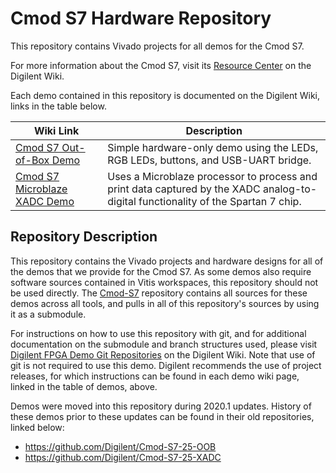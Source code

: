 # Cmod S7 Hardware Repository

This repository contains Vivado projects for all demos for the Cmod S7.

For more information about the Cmod S7, visit its [Resource Center](https://reference.digilentinc.com/reference/programmable-logic/cmod-s7/start) on the Digilent Wiki.

Each demo contained in this repository is documented on the Digilent Wiki, links in the table below.

| Wiki Link | Description |
|-----------|-------------|
| [Cmod S7 Out-of-Box Demo](https://reference.digilentinc.com/reference/programmable-logic/cmod-s7/demos/oob) | Simple hardware-only demo using the LEDs, RGB LEDs, buttons, and USB-UART bridge. |
| [Cmod S7 Microblaze XADC Demo](https://reference.digilentinc.com/reference/programmable-logic/cmod-s7/demos/xadc) | Uses a Microblaze processor to process and print data captured by the XADC analog-to-digital functionality of the Spartan 7 chip. |

## Repository Description

This repository contains the Vivado projects and hardware designs for all of the demos that we provide for the Cmod S7. As some demos also require software sources contained in Vitis workspaces, this repository should not be used directly. The [Cmod-S7](https://github.com/Digilent/Cmod-S7) repository contains all sources for these demos across all tools, and pulls in all of this repository's sources by using it as a submodule.

For instructions on how to use this repository with git, and for additional documentation on the submodule and branch structures used, please visit [Digilent FPGA Demo Git Repositories](https://reference.digilentinc.com/reference/programmable-logic/documents/git) on the Digilent Wiki. Note that use of git is not required to use this demo. Digilent recommends the use of project releases, for which instructions can be found in each demo wiki page, linked in the table of demos, above.

Demos were moved into this repository during 2020.1 updates. History of these demos prior to these updates can be found in their old repositories, linked below:
* https://github.com/Digilent/Cmod-S7-25-OOB
* https://github.com/Digilent/Cmod-S7-25-XADC
